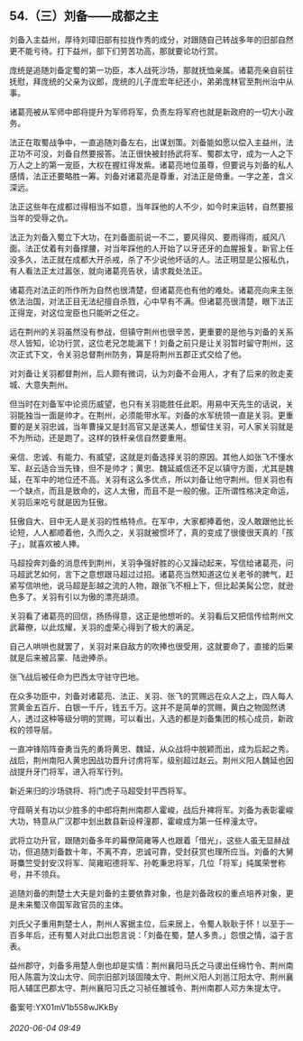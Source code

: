## 54.（三）刘备——成都之主
刘备入主益州，厚待刘璋旧部有拉拢作秀的成分，对跟随自己转战多年的旧部自然更不能亏待。打下益州，部下们劳苦功高，那就要论功行赏。



庞统是追随刘备定蜀的第一功臣，本人战死沙场，那就抚恤亲属。诸葛亮亲自前往抚慰，拜庞统的父亲为议郎，庞统的儿子庞宏年纪还小，弟弟庞林官至荆州治中从事。



诸葛亮被从军师中郎将提升为军师将军，负责左将军府也就是新政府的一切大小政务。



法正在取蜀战争中，一直追随刘备左右，出谋划策。刘备能如愿以偿入主益州，法正功不可没，刘备自然要报答。法正很快被封扬武将军、蜀郡太守，成为一人之下万人之上的第一宠臣，大权在握红得发紫。诸葛亮地位虽尊，但要说与刘备的私人感情，法正还要略胜一筹。刘备对诸葛亮是尊重，对法正是倚重。一字之差，含义深远。



法正这些年在成都过得相当不如意，当年踩他的人不少，如今时来运转，自然要报当年的受辱之仇。



法正为刘备入蜀立下大功，在刘备面前说一不二，要风得风、要雨得雨，威风八面。法正仗着有刘备撑腰，对当年踩他的人开始了以牙还牙的血腥报复。新官上任没多久，法正就在成都大开杀戒，杀了不少说他坏话的人。法正明显是公报私仇，有人看法正太过嚣张，就向诸葛亮告状，请求裁处法正。



诸葛亮对法正的所作所为自然也很清楚，但诸葛亮也有他的难处。诸葛亮向来主张依法治国，对法正目无法纪擅自杀戮，心中早有不满。但诸葛亮很清楚，眼下法正正得宠，对这位宠臣也只能听之任之。



远在荆州的关羽虽然没有参战，但镇守荆州也很辛苦，更重要的是他与刘备的关系尽人皆知，论功行赏，这位老兄怎能漏下！刘备之前只是让关羽暂时留守荆州，这次正式下文，令关羽总督荆州防务，算是将荆州五郡正式交给了他。



对刘备让关羽都督荆州，后人颇有微词，认为刘备不会用人，才有了后来的败走麦城、大意失荆州。



但当时在刘备军中论资历威望，也只有关羽能胜任此职。用易中天先生的话说，关羽能独当一面是帅才。在荆州，必须能带水军。刘备的水军统领一直是关羽。更重要的是关羽忠诚，当年曹操又是封高官又是送美人，想留住关羽，可人家关羽就是不为所动，还是跑了。这样的铁杆亲信自然要重用。



亲信、忠诚、有能力、有威望，这就是刘备选择关羽的原因。其他人如张飞不懂水军、赵云适合当先锋，但不是帅才；黄忠、魏延威信还不足以镇守方面，尤其是魏延，在军中的地位还不高。关羽有这么多优点，所以刘备让他守荆州。但关羽也有一个缺点，而且是致命的，这人太傲，而且不是一般的傲。正所谓性格决定命运，关羽后来吃亏就是因为狂傲。



狂傲自大、目中无人是关羽的性格特点。在军中，大家都捧着他，没人敢跟他比长论短，人人都顺着他，久而久之，关羽就被惯坏了，真的变成了很傻很天真的「孩子」，就喜欢被人捧。



马超投奔刘备的消息传到荆州，关羽争强好胜的心又躁动起来，写信给诸葛亮，问马超武艺如何，言下之意想跟马超过过招。诸葛亮当然知道这位关老爷的脾气，赶紧写信哄他，说马超是彭越之流的人物，跟张飞不相上下，但比起美髯公您，就逊色多了。关羽有引以为傲的漂亮胡须。



关羽看了诸葛亮的回信，扬扬得意，这正是他想听的。关羽看后又把信传给荆州文武幕僚，以此炫耀，关羽的虚荣心得到了极大的满足。



自己人哄哄也就罢了，关羽对来自敌方的吹捧也很受用，这就要命了，直接的后果就是后来被吕蒙、陆逊捧杀。



张飞战后被任命为巴西太守驻守巴地。



在众多功臣中，刘备对诸葛亮、法正、关羽、张飞的赏赐远在众人之上，四人每人赏黄金五百斤、白银一千斤，钱五千万。这并不是简单的赏赐，黄白之物固然诱人，透过这种等级分明的赏赐，可以看出，入选的都是刘备集团的核心成员，新政权的领导层。



一直冲锋陷阵奋勇当先的勇将黄忠、魏延，从众战将中脱颖而出，成为后起之秀。战后，荆州南阳人黄忠因战功晋升讨虏将军，级别超过赵云。荆州义阳人魏延也因战提升牙门将军，进入将军行列。



新近来归的沙场骁将、将门虎子马超受封平西将军。



守葭萌关有功以少胜多的中郎将荆州南郡人霍峻，战后升裨将军。刘备为表彰霍峻大功，特意从广汉郡中划出数县新设梓潼郡，霍峻成为第一任梓潼太守。



武将立功升官，跟随刘备多年的幕僚简雍等人也跟着「借光」，这些人虽无显赫战功，但追随刘备数十年，不离不弃，忠诚可靠，受封获赏也理所应当。刘备的大舅哥麋竺受封安汉将军、简雍昭德将军、孙乾秉忠将军，几位「将军」纯属荣誉称号，并不领兵。



追随刘备的荆楚士大夫是刘备的主要依靠对象，也是刘备政权的重点培养对象，更是未来蜀汉帝国军政官员的主体。



刘氏父子重用荆楚士人，荆州人客据主位，后来居上，令蜀人耿耿于怀！以至于一百多年后，还有蜀人对此口出怨言说：「刘备在蜀，楚人多贵。」怨恨之情，溢于言表。



益州郡守，刘备多用楚人倒也却是实情：荆州襄阳马氏之马谡出任绵竹令、荆州南阳人陈震为汶山太守、同宗旧部刘琰固陵太守、荆州义阳人刘邕江阳太守、荆州襄阳人辅匡巴郡太守、荆州襄阳习氏之习祯任雒城令、荆州南郡人邓方朱提太守。



备案号:YX01mV1b558wJKkBy


###### 2020-06-04 09:49
